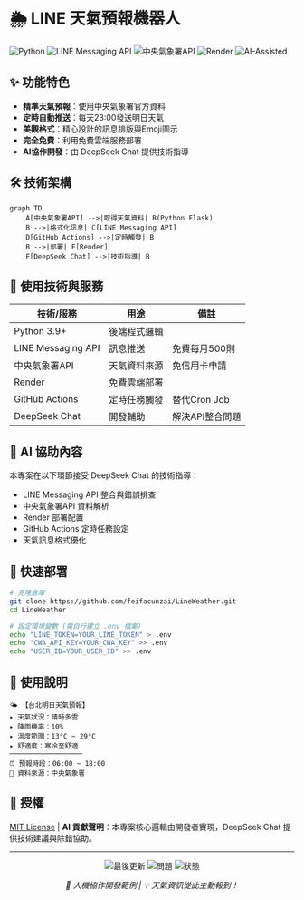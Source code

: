 # 🌦️ LINE 天氣預報機器人

![Python](https://img.shields.io/badge/Python-3.9+-blue.svg)
![LINE Messaging API](https://img.shields.io/badge/LINE%20Messaging%20API-✔-green.svg)
![中央氣象署API](https://img.shields.io/badge/中央氣象署API-✔-success.svg)
![Render](https://img.shields.io/badge/Deploy%20on-Render-46d3f7.svg)
![AI-Assisted](https://img.shields.io/badge/AI%20Assisted-DeepSeek%20Chat-orange.svg)

## ✨ 功能特色
- **精準天氣預報**：使用中央氣象署官方資料
- **定時自動推送**：每天23:00發送明日天氣
- **美觀格式**：精心設計的訊息排版與Emoji圖示
- **完全免費**：利用免費雲端服務部署
- **AI協作開發**：由 DeepSeek Chat 提供技術指導

## 🛠️ 技術架構
```mermaid
graph TD
    A[中央氣象署API] -->|取得天氣資料| B(Python Flask)
    B -->|格式化訊息| C[LINE Messaging API]
    D[GitHub Actions] -->|定時觸發| B
    B -->|部署| E[Render]
    F[DeepSeek Chat] -->|技術指導| B
```

## 🔧 使用技術與服務
| 技術/服務         | 用途                  | 備註                     |
|-------------------|-----------------------|--------------------------|
| Python 3.9+       | 後端程式邏輯          |                          |
| LINE Messaging API| 訊息推送              | 免費每月500則            |
| 中央氣象署API     | 天氣資料來源          | 免信用卡申請             |
| Render            | 免費雲端部署          |                          |
| GitHub Actions    | 定時任務觸發          | 替代Cron Job             |
| DeepSeek Chat     | 開發輔助              | 解決API整合問題          |

## 🧠 AI 協助內容
本專案在以下環節接受 DeepSeek Chat 的技術指導：
- LINE Messaging API 整合與錯誤排查
- 中央氣象署API 資料解析
- Render 部署配置
- GitHub Actions 定時任務設定
- 天氣訊息格式優化

## 🚀 快速部署
```bash
# 克隆倉庫
git clone https://github.com/feifacunzai/LineWeather.git
cd LineWeather

# 設定環境變數 (需自行建立 .env 檔案)
echo "LINE_TOKEN=YOUR_LINE_TOKEN" > .env
echo "CWA_API_KEY=YOUR_CWA_KEY" >> .env
echo "USER_ID=YOUR_USER_ID" >> .env
```

## 📝 使用說明
```
🌤️ 【台北明日天氣預報】
▸ 天氣狀況：晴時多雲
▸ 降雨機率：10%
▸ 溫度範圍：13°C ~ 29°C
▸ 舒適度：寒冷至舒適
──────────────────
⏰ 預報時段：06:00 ~ 18:00
📅 資料來源：中央氣象署
```

## 📜 授權
[MIT License](LICENSE) | **AI 貢獻聲明**：本專案核心邏輯由開發者實現，DeepSeek Chat 提供技術建議與除錯協助。

---

<p align="center">
  <img src="https://img.shields.io/github/last-commit/feifacunzai/LineWeather" alt="最後更新">
  <img src="https://img.shields.io/github/issues/feifacunzai/LineWeather" alt="問題">
  <img src="https://img.shields.io/badge/狀態-運作中-brightgreen" alt="狀態">
</p>

<p align="center">
  <em>🤖 人機協作開發範例 | 💡 天氣資訊從此主動報到！</em>
</p>
